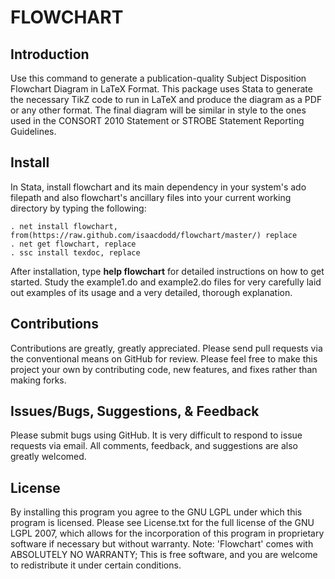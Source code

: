 # FLOWCHART

## Introduction

Use this command to generate a publication-quality Subject Disposition Flowchart Diagram in LaTeX Format. This package uses Stata to generate the necessary TikZ code to run in LaTeX and produce the diagram as a PDF or any other format. 
The final diagram will be similar in style to the ones used in the CONSORT 2010 Statement or STROBE Statement Reporting Guidelines.

## Install

In Stata, install flowchart and its main dependency in your system's ado filepath and also flowchart's ancillary files into your current working directory by typing the following:

	. net install flowchart, from(https://raw.github.com/isaacdodd/flowchart/master/) replace
	. net get flowchart, replace
	. ssc install texdoc, replace
	
After installation, type **help flowchart** for detailed instructions on how to get started. Study the example1.do and example2.do files for very carefully laid out examples of its usage and a very detailed, thorough explanation.
	
## Contributions

Contributions are greatly, greatly appreciated. Please send pull requests via the conventional means on GitHub for review. Please feel free to make this project your own by contributing code, new features, and fixes rather than making forks.

## Issues/Bugs, Suggestions, & Feedback

Please submit bugs using GitHub. It is very difficult to respond to issue requests via email. All comments, feedback, and suggestions are also greatly welcomed.

## License

By installing this program you agree to the GNU LGPL under which this program is licensed. Please see License.txt for the full license of the GNU LGPL 2007, which allows for the incorporation of this program in proprietary software if necessary but without warranty.
Note: 'Flowchart' comes with ABSOLUTELY NO WARRANTY; This is free software, and you are welcome to redistribute it under certain conditions.